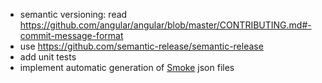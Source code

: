 - semantic versioning: read https://github.com/angular/angular/blob/master/CONTRIBUTING.md#-commit-message-format
- use https://github.com/semantic-release/semantic-release
- add unit tests
- implement automatic generation of [Smoke](https://github.com/sinedied/smoke) json files

